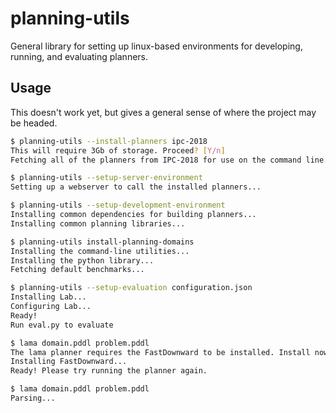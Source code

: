 # planning-utils

General library for setting up linux-based environments for developing, running, and evaluating planners.

## Usage

This doesn't work yet, but gives a general sense of where the project may be headed.

```bash
$ planning-utils --install-planners ipc-2018
This will require 3Gb of storage. Proceed? [Y/n]
Fetching all of the planners from IPC-2018 for use on the command line...

$ planning-utils --setup-server-environment
Setting up a webserver to call the installed planners...

$ planning-utils --setup-development-environment
Installing common dependencies for building planners...
Installing common planning libraries...

$ planning-utils install-planning-domains
Installing the command-line utilities...
Installing the python library...
Fetching default benchmarks...

$ planning-utils --setup-evaluation configuration.json
Installing Lab...
Configuring Lab...
Ready!
Run eval.py to evaluate

$ lama domain.pddl problem.pddl
The lama planner requires the FastDownward to be installed. Install now (30Mb)? [Y/n] Y
Installing FastDownward...
Ready! Please try running the planner again.

$ lama domain.pddl problem.pddl
Parsing...
```

